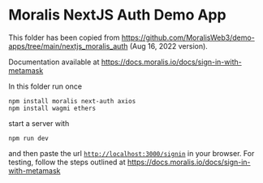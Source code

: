 
# Moralis NextJS Auth Demo App

This folder has been copied from https://github.com/MoralisWeb3/demo-apps/tree/main/nextjs_moralis_auth (Aug 16, 2022 version).

Documentation available at https://docs.moralis.io/docs/sign-in-with-metamask

In this folder run once

```
npm install moralis next-auth axios
npm install wagmi ethers
```

start a server with

```
npm run dev
```

and then paste the url [`http://localhost:3000/signin`](http://localhost:3000/signin) in your browser. For testing, follow the steps outlined at https://docs.moralis.io/docs/sign-in-with-metamask